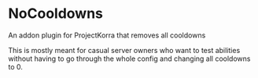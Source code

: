 # NoCooldowns
An addon plugin for ProjectKorra that removes all cooldowns

This is mostly meant for casual server owners who want to test abilities without having to go through the whole config and changing all cooldowns to 0.
